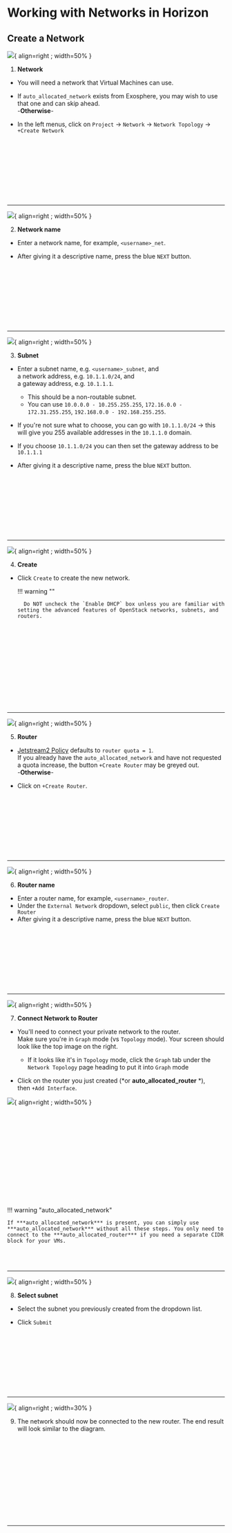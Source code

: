 # Working with Networks in Horizon

## Create a Network

![](/images/horizon_create_network.webp){ align=right ; width=50% }

1. **Network**

* You will need a network that Virtual Machines can use.

* If `auto_allocated_network` exists from Exosphere, you may wish to use that one and can skip ahead.</br>-**Otherwise**-</br>

* In the left menus, click on `Project` → `Network` → `Network Topology` → `+Create Network`

</br></br></br></br></br></br></br></br>

---

![](/images/horizon_network_name.webp){ align=right ; width=50% }

2. **Network name**

* Enter a network name, for example, `<username>_net`.

* After giving it a descriptive name, press the blue `NEXT` button.

</br></br></br></br></br></br></br></br>

---

![](/images/horizon_subnet.webp){ align=right ; width=50% }

3. **Subnet**

* Enter a subnet name, e.g. `<username>_subnet`, and </br>a network address, e.g. `10.1.1.0/24`, and </br>a gateway address, e.g. `10.1.1.1`.

    * This should be a non-routable subnet.
    * You can use `10.0.0.0 - 10.255.255.255`, `172.16.0.0 - 172.31.255.255`, `192.168.0.0 - 192.168.255.255`.

* If you're not sure what to choose, you can go with `10.1.1.0/24` → this will give you 255 available addresses in the `10.1.1.0` domain.

* If you choose `10.1.1.0/24` you can then set the gateway address to be `10.1.1.1`

* After giving it a descriptive name, press the blue `NEXT` button.

</br></br></br></br></br></br></br></br>

---

![](/images/horizon_network_dhcp.webp){ align=right ; width=50% }

4. **Create**

* Click `Create` to create the new network.

    !!! warning ""

        Do NOT uncheck the `Enable DHCP` box unless you are familiar with setting the advanced features of OpenStack networks, subnets, and routers.

</br></br></br></br></br></br></br></br></br></br></br>

---

![](/images/horizon_create_router.jpg){ align=right ; width=50% }

5. **Router**

* [Jetstream2 Policy](/general/policies) defaults to `router quota = 1`.</br>If you already have the `auto_allocated_network` and have not requested a quota increase, the button `+Create Router` may be greyed out.</br>-**Otherwise**-</br>

* Click on `+Create Router`.

</br></br></br></br></br></br></br></br>

---

![](/images/horizon_router_name.jpg){ align=right ; width=50% }

6. **Router name**

* Enter a router name, for example, `<username>_router`.
* Under the `External Network` dropdown, select `public`, then click `Create Router`
* After giving it a descriptive name, press the blue `NEXT` button.

</br></br></br></br></br></br></br></br>

---

![](/images/horizon_net_top_graph.webp){ align=right ; width=50% }

7. **Connect Network to Router**

* You'll need to connect your private network to the router.</br>Make sure  you're in `Graph` mode (vs `Topology` mode). Your screen should look like the top image on the right.
    * If it looks like it's in `Topology` mode, click the `Graph` tab under the `Network Topology` page heading to put it into `Graph` mode

* Click on the router you just created (*or **auto_allocated_router** *),</br>then `+Add Interface`.

![](/images/horizon_net_interface.jpg){ align=right ; width=50% }

</br></br></br></br></br></br></br></br></br></br></br></br>

!!! warning "auto_allocated_network"

    If ***auto_allocated_network*** is present, you can simply use ***auto_allocated_network*** without all these steps. You only need to connect to the ***auto_allocated_router*** if you need a separate CIDR block for your VMs.

</br></br>

---

![](/images/horizon_router-add.png){ align=right ; width=50% }

8. **Select subnet**

* Select the subnet you previously created from the dropdown list.

* Click `Submit`

</br></br></br></br></br></br></br></br>

---

![](/images/horizon_network_final.webp){ align=right ; width=30% }

9. The network should now be connected to the new router.  The end result will look similar to the diagram.

</br></br></br></br></br></br></br></br></br></br></br>

---
